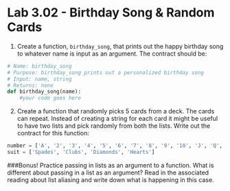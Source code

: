 # Lab 3.02 - Birthday Song & Random Cards

1) Create a function, `birthday_song`, that prints out the happy birthday song to whatever name is input as an argument. The contract should be: 

```python
# Name: birthday_song
# Purpose: birthday_song prints out a personalized birthday song
# Input: name, string 
# Returns: none
def birthday_song(name): 
	#your code goes here 
```

2) Create a function that randomly picks 5 cards from a deck. The cards can repeat. Instead of creating a string for each card it might be useful to have two lists and pick randomly from both the lists. Write out the contract for this function:

```python
number = ['A', '2', '3', '4', '5', '6', '7', '8', '9', '10', 'J', 'Q', 'K']
suit = ['Spades', 'Clubs', 'Diamonds', 'Hearts']
```

###Bonus!
Practice passing in lists as an argument to a function. What is different about passing in a list as an argument? Read in the associated reading about list aliasing and write down what is happening in this case.

